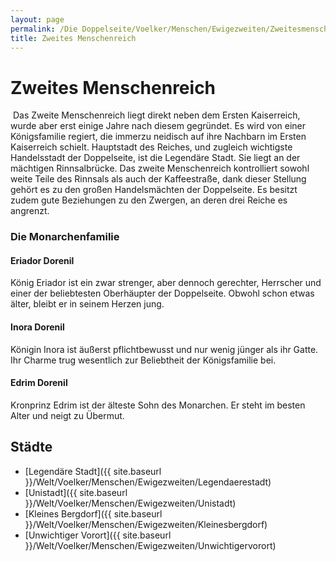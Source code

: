 ```yaml
---
layout: page
permalink: /Die Doppelseite/Voelker/Menschen/Ewigezweiten/Zweitesmenschenreich
title: Zweites Menschenreich
---
```


# Zweites Menschenreich

<img alt="" src="{{ site.baseurl }}/assets/pics/weltenbuch/gallery/wappen/nrm/zweitesmenschenreich.jpg" />
Das Zweite Menschenreich liegt direkt neben dem Ersten Kaiserreich, wurde aber erst einige Jahre nach diesem gegründet. Es wird von einer Königsfamilie regiert, die immerzu neidisch auf ihre Nachbarn im Ersten Kaiserreich schielt. Hauptstadt des Reiches, und zugleich wichtigste Handelsstadt der Doppelseite, ist die Legendäre Stadt. Sie liegt an der mächtigen Rinnsalbrücke. Das zweite Menschenreich kontrolliert sowohl weite Teile des Rinnsals als auch der Kaffeestraße, dank dieser Stellung gehört es zu den großen Handelsmächten der Doppelseite. Es besitzt zudem gute Beziehungen zu den Zwergen, an deren drei Reiche es angrenzt.

### Die Monarchenfamilie

#### Eriador Dorenil

König Eriador ist ein zwar strenger, aber dennoch gerechter, Herrscher und einer der beliebtesten Oberhäupter der Doppelseite. Obwohl schon etwas älter, bleibt er in seinem Herzen jung.

#### Inora Dorenil

Königin Inora ist äußerst pflichtbewusst und nur wenig jünger als ihr Gatte. Ihr Charme trug wesentlich zur Beliebtheit der Königsfamilie bei.

#### Edrim Dorenil

Kronprinz Edrim ist der älteste Sohn des Monarchen. Er steht im besten Alter und neigt zu Übermut.

## Städte

- [Legendäre Stadt]({{ site.baseurl }}/Welt/Voelker/Menschen/Ewigezweiten/Legendaerestadt)
- [Unistadt]({{ site.baseurl }}/Welt/Voelker/Menschen/Ewigezweiten/Unistadt)
- [Kleines Bergdorf]({{ site.baseurl }}/Welt/Voelker/Menschen/Ewigezweiten/Kleinesbergdorf)
- [Unwichtiger Vorort]({{ site.baseurl }}/Welt/Voelker/Menschen/Ewigezweiten/Unwichtigervorort)

